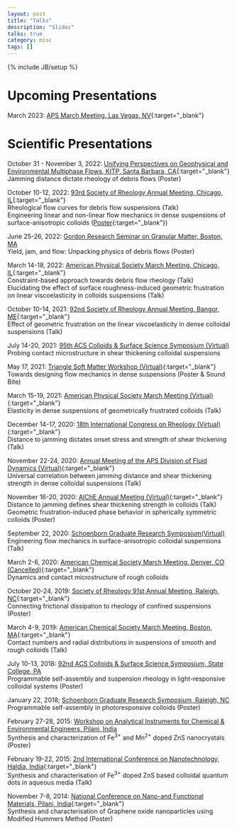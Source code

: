 ```yaml
---
layout: post
title: "Talks"
description: "Slides"
talks: true
category: misc
tags: []
---
```

{% include JB/setup %}

# Upcoming Presentations
March 2023: [APS March Meeting, Las Vegas, NV](https://march.aps.org/){:target="_blank"}

# Scientific Presentations

October 31 - November 3, 2022: [Unifying Perspectives on Geophysical and Environmental Multiphase Flows, KITP, Santa Barbara, CA](https://www.kitp.ucsb.edu/activities/multiphase-c22){:target="_blank"}<br>Jamming distance dictate rheology of debris flows (Poster)

October 10-12, 2022: [93rd Society of Rheology Annual Meeting, Chicago, IL](https://www.rheology.org/sor/Annual_Meeting/2022Oct/){:target="_blank"}<br>Rheological flow curves for debris flow suspensions (Talk)<br>Engineering linear and non-linear flow mechanics in dense suspensions of surface-anisotropic colloids ([Poster](/assets/pdfs/2022-sor-poster.pdf){:target="_blank"})

June 25-26, 2022: [Gordon Research Seminar on Granular Matter, Boston, MA](https://www.grc.org/granular-matter-grs-conference/2022/)<br>Yield, jam, and flow: Unpacking physics of debris flows (Poster)

March 14-18, 2022: [American Physical Society March Meeting, Chicago, IL](https://meetings.aps.org/Meeting/MAR22/Content/4178){:target="_blank"}<br>Constraint-based approach towards debris flow rheology (Talk)<br>Elucidating the effect of surface roughness-induced geometric frustration on linear viscoelasticity in colloids suspensions (Talk) 

October 10-14, 2021: [92nd Society of Rheology Annual Meeting, Bangor, ME](https://www.rheology.org/SoR/Annual_Meeting/2021Oct/Default){:target="_blank"}<br>Effect of geometric frustration on the linear viscoelasticity in dense colloidal suspensions (Talk)

July 14-20, 2021: [95th ACS Colloids & Surface Science Symposium (Virtual)](https://sites.psu.edu/2021colloids/)<br>Probing contact microstructure in shear thickening colloidal suspensions

May 17, 2021: [Triangle Soft Matter Workshop (Virtual)](https://trianglesoftmatter.wordpress.ncsu.edu/){:target="_blank"}<br>Towards designing flow mechanics in dense suspensions (Poster & Sound Bite)

March 15-19, 2021: [American Physical Society March Meeting (Virtual)](https://meetings.aps.org/Meeting/MAR21/Session/C06.15){:target="_blank"}<br>Elasticity in dense suspensions of geometrically frustrated colloids (Talk)

December 14-17, 2020: [18th International Congress on Rheology (Virtual)](https://www.icr2020.com/){:target="_blank"}<br>Distance to jamming dictates onset stress and strength of shear thickening (Talk)

November 22-24, 2020: [Annual Meeting of the APS Division of Fluid Dynamics (Virtual)](https://meetings.aps.org/Meeting/DFD20/Session/P08.1){:target="_blank"}<br>Universal correlation between jamming distance and shear thickening
strength in dense colloidal suspensions (Talk)

November 16-20, 2020: [AIChE Annual Meeting (Virtual)](https://www.aiche.org/conferences/aiche-annual-meeting/2020){:target="_blank"}<br>Distance to jamming defines shear thickening strength in colloids (Talk)<br>Geometric frustration-induced phase behavior in spherically symmetric colloids (Poster) 

September 22, 2020: [Schoenborn Graduate Research Symposium(Virtual)](https://www.cbe.ncsu.edu/2020-schoenborn-graduate-research-symposium/)<br>Engineering flow mechanics in surface-anisotropic colloidal suspensions (Talk)

March 2-6, 2020: [American Chemical Society March Meeting, Denver, CO (Cancelled)](https://meetings.aps.org/Meeting/MAR20/Session/G31.9){:target="_blank"}<br>Dynamics and contact microstructure of rough colloids 

October 20-24, 2019: [Society of Rheology 91st Annual Meeting, Raleigh, NC](https://www.rheology.org/SoR/Annual_Meeting/2019Oct/Default){:target="_blank"}<br>Connecting frictional dissipation to rheology of confined suspensions (Poster)

March 4-9, 2019: [American Chemical Society March Meeting, Boston, MA](https://meetings.aps.org/Meeting/MAR19/Session/K56.4){:target="_blank"}<br>Contact numbers and radial distributions in suspensions of smooth and rough colloids (Talk)

July 10-13, 2018: [92nd ACS Colloids & Surface Science Symposium, State College, PA](https://www.colloidssurfaces.org/conferences/)<br>Programmable self-assembly and suspension rheology in light-responsive colloidal systems (Poster)

January 22, 2018; [Schoenborn Graduate Research Symposium, Raleigh, NC](https://www.cbe.ncsu.edu/research/schoenborn/archive/2018-schoenborn-graduate-research-symposium/)<br>Programmable self-assembly in photoresponsive colloids (Poster)

February 27-28, 2015: [Workshop on Analytical Instruments for Chemical & Environmental Engineers, Pilani, India]()<br>Synthesis and characterization of Fe<sup>3+</sup> and Mn<sup>2+</sup> doped ZnS nanocrystals (Poster)

February 19-22, 2015: [2nd International Conference on Nanotechnology, Haldia, India](){:target="_blank"}<br>Synthesis and characterisation of Fe<sup>3+</sup> doped ZnS based colloidal quantum dots in aqueous media (Talk)

November 7-8, 2014: [National Conference on Nano-and Functional Materials, Pilani, India](){:target="_blank"}<br>Synthesis and characterisation of Graphene oxide nanoparticles using Modified Hummers Method (Poster)



